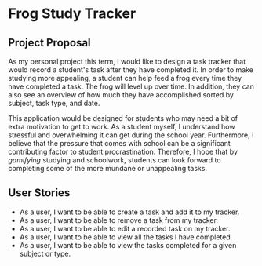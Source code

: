 # Frog Study Tracker

## Project Proposal
As my personal project this term, I would like to design a task tracker 
that would record a student's task after they have completed it. 
In order to make studying more appealing, a student can
help feed a frog every time they have completed a task. The frog will level up over time.
In addition, they can also see an overview of how much they have accomplished sorted by subject, 
task type, and date.

This application would be designed for students who may need a bit of extra 
motivation to get to work. As a student myself, I understand how stressful and 
overwhelming it can get during the school year. Furthermore, I believe that the 
pressure that comes with school can be a significant contributing factor to student procrastination.
Therefore, I hope that by *gamifying* studying and schoolwork, students can look 
forward to completing some of the more mundane or unappealing tasks.

## User Stories
- As a user, I want to be able to create a task and add it 
to my tracker.
- As a user, I want to be able to remove
a task from my tracker.
- As a user, I want to be able to edit a
recorded task on my tracker.
- As a user, I want to be able to view all the
tasks I have completed.
- As a user, I want to be able to view the tasks
completed for a given subject or type.


